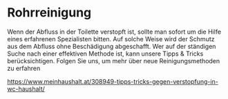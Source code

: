 # Rohrreinigung
Wenn der Abfluss in der Toilette verstopft ist, sollte man sofort um die Hilfe eines erfahrenen Spezialisten bitten. Auf solche Weise wird der Schmutz aus dem Abfluss ohne Beschädigung abgeschafft. Wer auf der ständigen Suche nach einer effektiven Methode ist, kann unsere Tipps & Tricks berücksichtigen. Folgen Sie uns, um mehr über neue Reinigungsmethoden zu erfahren

https://www.meinhaushalt.at/308949-tipps-tricks-gegen-verstopfung-in-wc-haushalt/
